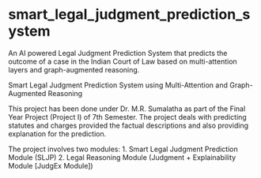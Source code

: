 # smart_legal_judgment_prediction_system
An AI powered Legal Judgment Prediction System that predicts the outcome of a case in the Indian Court of Law based on multi-attention layers and graph-augmented reasoning.

Smart Legal Judgment Prediction System using Multi-Attention and Graph-Augmented Reasoning

This project has been done under Dr. M.R. Sumalatha as part of the Final Year Project (Project I) of 7th Semester. The project deals with predicting statutes and charges provided the factual descriptions and also providing explanation for the prediction. 

The project involves two modules: 
    1. Smart Legal Judgment Prediction Module (SLJP)
    2. Legal Reasoning Module (Judgment + Explainability Module [JudgEx Module])

